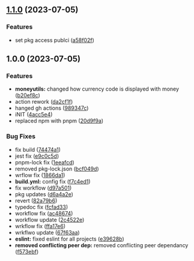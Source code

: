 ## [1.1.0](https://github.com/Hands-In/money-node/compare/v1.0.0...v1.1.0) (2023-07-05)


### Features

* set pkg access publci ([a58f02f](https://github.com/Hands-In/money-node/commit/a58f02f9c48e4365aa06f4f67af1f971ee98c72e))

## 1.0.0 (2023-07-05)


### Features

* **moneyutils:** changed how currency code is displayed with money ([b20ef8c](https://github.com/Hands-In/money-node/commit/b20ef8c9179e7f64ab983f766595937cc2cd98e2))
* action rework ([da2cf1f](https://github.com/Hands-In/money-node/commit/da2cf1f0fbc20beae67bcda87f75466ab0e31157))
* hanged gh actions ([989347c](https://github.com/Hands-In/money-node/commit/989347ca2f5c6da21a026e73679d021db4efdd59))
* iNIT ([4acc5e4](https://github.com/Hands-In/money-node/commit/4acc5e4a8405f69d39566652370b00466f9135b5))
* replaced npm with pnpm ([20d9f9a](https://github.com/Hands-In/money-node/commit/20d9f9add9b45868bc0661ea79273a437a09e342))


### Bug Fixes

* fix build ([74474a1](https://github.com/Hands-In/money-node/commit/74474a1bed0ac51bfd730011ec7c7762f5f5c189))
* jest fix ([e9c0c5d](https://github.com/Hands-In/money-node/commit/e9c0c5d8175e7103409d8d17da5063428add4f3c))
* pnpm-lock fix ([1eeafcd](https://github.com/Hands-In/money-node/commit/1eeafcd04c98a2505193cecf279c2ead3c561a9a))
* removed pkg-lock.json ([bcf049d](https://github.com/Hands-In/money-node/commit/bcf049df4ee724ea65ccfcf2b194002a67b84ef6))
* wrflow fix ([1866da1](https://github.com/Hands-In/money-node/commit/1866da1b133268cfa3430afc7eb2cb40b0951682))
* **build.yml:** config fix ([f7c4ed1](https://github.com/Hands-In/money-node/commit/f7c4ed1fcdd4a0151384c6b475d201482aee4949))
* fix workflow ([d97a501](https://github.com/Hands-In/money-node/commit/d97a501fa199e527b61221e3b3d70e2d49e6e3bb))
* pkg updates ([d6a4a2e](https://github.com/Hands-In/money-node/commit/d6a4a2e4be44e5b8c55705aea98bd2444c5e4035))
* revert ([82a79b6](https://github.com/Hands-In/money-node/commit/82a79b6dd59029d0bfc305e987769fe2cbae5fa0))
* typedoc fix ([fcfad33](https://github.com/Hands-In/money-node/commit/fcfad33074a932224c7bcde458a4633c68f5e350))
* workflow fix ([ac48674](https://github.com/Hands-In/money-node/commit/ac4867431b46aaed1e6ae92161aad3f1b21dd726))
* workflow update ([2c4522e](https://github.com/Hands-In/money-node/commit/2c4522e6bcb7b1ff1d1ef32f6b10b32f4f4a0bbd))
* wrkflow fix ([ffa17e6](https://github.com/Hands-In/money-node/commit/ffa17e619f21dccded62598f636d6118f5b5ac5c))
* wrkflwo update ([67f63aa](https://github.com/Hands-In/money-node/commit/67f63aa3246bb785ba03fc375a0b70627572ac5d))
* **eslint:** fixed eslint for all projects ([e39628b](https://github.com/Hands-In/money-node/commit/e39628b2eacd6470093944365acd6affc99e5e5e))
* **removed conflicting peer dep:** removed conflicting peer dependancy ([f573ebf](https://github.com/Hands-In/money-node/commit/f573ebfed2a708c2d0564668769bee8fbd9a235c))
